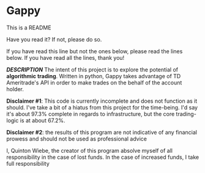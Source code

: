 # Gappy
This is a README

Have you read it?
If not, please do so.

If you have read this line but not the ones below, please read the lines below.
If you have read all the lines, thank you!

***DESCRIPTION***
The intent of this project is to explore the potential of **algorithmic trading**.  Written in python, Gappy takes advantage of TD Ameritrade's API in order to make trades on the behalf of the account holder.

**Disclaimer #1**: This code is currently incomplete and does not function as it should.  I've take a bit of a hiatus from this project for the time-being.  I'd say it's about 97.3% complete in regards to infrastructure, but the core trading-logic is at about 67.2%.

**Disclaimer #2**: the results of this program are not indicative of any financial prowess and should not be used as professional advice

I, Quinton Wiebe, the creator of this program absolve myself of all responsibility in the case of lost funds.  In the case of increased funds, I take full responsibility
